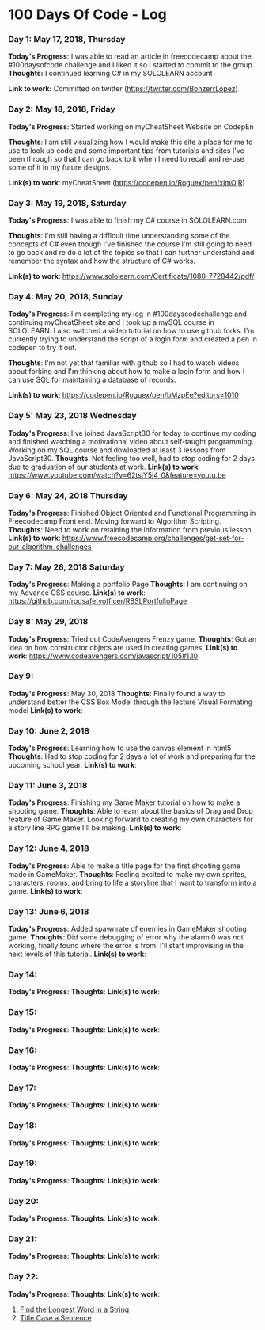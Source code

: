 # 100 Days Of Code - Log

### Day 1: May 17, 2018, Thursday

**Today's Progress**: I was able to read an article in freecodecamp about the #100daysofcode challenge and I liked it so I started to commit to the group.
**Thoughts:** I continued learning C# in my SOLOLEARN account

**Link to work:** Committed on twitter (https://twitter.com/BonzerrLopez)

### Day 2: May 18, 2018, Friday

**Today's Progress**: Started working on myCheatSheet Website on CodepEn

**Thoughts**: I am still visualizing how I would make this site a place for me to use to look up code and some important tips from tutorials and sites I've been through so that I can go back to it when I need to recall and re-use some of it in my future designs.

**Link(s) to work**: myCheatSheet (https://codepen.io/Roguex/pen/xjmOjR)


### Day 3: May 19, 2018, Saturday

**Today's Progress**: I was able to finish my C# course in SOLOLEARN.com

**Thoughts**: I'm still having a difficult time understanding some of the concepts of C# even though I've finished the course I'm still going to need to go back and re do a lot of the topics so that I can further understand and remember the syntax and how the structure of C# works. 

**Link(s) to work**: https://www.sololearn.com/Certificate/1080-7728442/pdf/

### Day 4: May 20, 2018, Sunday

**Today's Progress**: I'm completing my log in #100dayscodechallenge and continuing myCheatSheet site and I took up a mySQL course in SOLOLEARN. I also watched a video tutorial on how to use github forks. I'm currently trying to understand the script of a login form and created a pen in codepen to try it out. 

**Thoughts**: I'm not yet that familiar with github so I had to watch videos about forking and I'm thinking about how to make a login form and how I can use SQL for maintaining a database of records. 

**Link(s) to work**: https://codepen.io/Roguex/pen/bMzpEe?editors=1010

### Day 5: May 23, 2018 Wednesday 
**Today's Progress**: I've joined JavaScript30 for today to continue my coding and finished watching a motivational video about self-taught programming. Working on my SQL course and dowloaded  at least 3 lessons from JavaScript30.
**Thoughts**: Not feeling too well, had to stop coding for 2 days due to graduation of our students at work. 
**Link(s) to work**: https://www.youtube.com/watch?v=62tsiY5j4_0&feature=youtu.be  

### Day 6: May 24, 2018 Thursday 
**Today's Progress**: Finished Object Oriented and Functional Programming in Freecodecamp Front end. Moving forward to Algorithm Scripting.
**Thoughts**: Need to work on retaining the information from previous lesson. 
**Link(s) to work**: https://www.freecodecamp.org/challenges/get-set-for-our-algorithm-challenges

### Day 7: May 26, 2018 Saturday
**Today's Progress**: Making a portfolio Page
**Thoughts**: I am continuing on my Advance CSS course.
**Link(s) to work**: https://github.com/rodsafetyofficer/RBSLPortfolioPage

### Day 8: May 29, 2018
**Today's Progress**: Tried out CodeAvengers Frenzy game.
**Thoughts**: Got an idea on how constructor objecs are used in creating games.
**Link(s) to work**: https://www.codeavengers.com/javascript/105#1.10

### Day 9: 
**Today's Progress**: May 30, 2018
**Thoughts**: Finally found a way to understand better the CSS Box Model through the lecture Visual Formating model 
**Link(s) to work**:

### Day 10: June 2, 2018
**Today's Progress**: Learning how to use the canvas element in html5
**Thoughts**: Had to stop coding for 2 days a lot of work and preparing for the upcoming school year. 
**Link(s) to work**:

### Day 11: June 3, 2018
**Today's Progress**: Finishing my Game Maker tutorial on how to make a shooting game.
**Thoughts**: Able to learn about the basics of Drag and Drop feature of Game Maker. Looking forward to creating my own characters for a story line RPG game I'll be making. 
**Link(s) to work**:

### Day 12: June 4, 2018
**Today's Progress**: Able to make a title page for the first shooting game made in GameMaker.
**Thoughts**: Feeling excited to make my own sprites, characters, rooms, and bring to life a storyline that I want to transform into a game. 
**Link(s) to work**:

### Day 13: June 6, 2018
**Today's Progress**: Added spawnrate of enemies in GameMaker shooting game.
**Thoughts**: Did some debugging of error why the alarm 0 was not working, finally found where the error is from. I'll start improvising in the next levels of this tutorial.
**Link(s) to work**:

### Day 14: 
**Today's Progress**:
**Thoughts**: 
**Link(s) to work**:

### Day 15: 
**Today's Progress**:
**Thoughts**: 
**Link(s) to work**:

### Day 16: 
**Today's Progress**:
**Thoughts**: 
**Link(s) to work**:

### Day 17: 
**Today's Progress**:
**Thoughts**: 
**Link(s) to work**:

### Day 18: 
**Today's Progress**:
**Thoughts**: 
**Link(s) to work**:

### Day 19: 
**Today's Progress**:
**Thoughts**: 
**Link(s) to work**:

### Day 20: 
**Today's Progress**:
**Thoughts**: 
**Link(s) to work**:

### Day 21: 
**Today's Progress**:
**Thoughts**: 
**Link(s) to work**:

### Day 22: 
**Today's Progress**:
**Thoughts**: 
**Link(s) to work**:



1. [Find the Longest Word in a String](https://www.freecodecamp.com/challenges/find-the-longest-word-in-a-string)
2. [Title Case a Sentence](https://www.freecodecamp.com/challenges/title-case-a-sentence)
